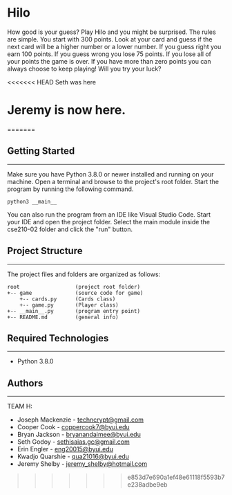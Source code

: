 # Hilo
How good is your guess? Play Hilo and you might be surprised. The rules are simple. You start with 300 points. Look at your card and guess if the next card will be a higher number or a lower number. If you guess right you earn 100 points. If you guess wrong you lose 75 points.  If you lose all of your points the game is over. If you have more than zero points you can always choose to keep playing! Will you try your luck?

<<<<<<< HEAD
Seth was here 

# Jeremy is now here.
=======
## Getting Started
---
Make sure you have Python 3.8.0 or newer installed and running on your machine. Open a terminal and 
browse to the project's root folder. Start the program by running the following command.
```
python3 __main__ 
```
You can also run the program from an IDE like Visual Studio Code. Start your IDE and open the 
project folder. Select the main module inside the cse210-02 folder and click the "run" button.

## Project Structure
---
The project files and folders are organized as follows:
```
root                  (project root folder)
+-- game              (source code for game)
    +-- cards.py      (Cards class)
    +-- game.py       (Player class)
+-- __main__.py       (program entry point)
+-- README.md         (general info)
```

## Required Technologies
---
* Python 3.8.0

## Authors
---
TEAM H: 
* Joseph Mackenzie - techncrypt@gmail.com
* Cooper Cook - coppercook7@byui.edu
* Bryan Jackson - bryanandaimee@byui.edu
* Seth Godoy - sethisaias.gc@gmail.com
* Erin Engler - eng20015@byui.edu
* Kwadjo Quarshie - qua21016@byui.edu
* Jeremy Shelby - jeremy_shelby@hotmail.com
>>>>>>> e853d7e690a1ef48e61118f5593b7e238adbe9eb
